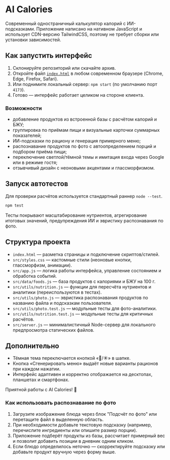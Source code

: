 # AI Calories

Современный одностраничный калькулятор калорий с ИИ-подсказками. Приложение написано на нативном JavaScript и использует CDN-версию TailwindCSS, поэтому не требует сборки или установки зависимостей.

## Как запустить интерфейс
1. Склонируйте репозиторий или скачайте архив.
2. Откройте файл [`index.html`](./index.html) в любом современном браузере (Chrome, Edge, Firefox, Safari).
3. Или поднимите локальный сервер: `npm start` (по умолчанию порт `4173`).
4. Готово — интерфейс работает целиком на стороне клиента.

### Возможности
- добавление продуктов из встроенной базы с расчётом калорий и БЖУ;
- группировка по приёмам пищи и визуальные карточки суммарных показателей;
- ИИ-подсказки по рациону и генерация примерного меню;
- распознавание продуктов по фото с автоопределением порций и подбором приёма пищи;
- переключение светлой/тёмной темы и имитация входа через Google или в режиме гостя;
- отзывчивый дизайн с неоновыми акцентами и глассморфизмом.

## Запуск автотестов
Для проверки расчётов используется стандартный раннер `node --test`.

```bash
npm test
```

Тесты покрывают масштабирование нутриентов, агрегирование итоговых значений, предупреждения ИИ и эвристику распознавания по фото.

## Структура проекта
- `index.html` — разметка страницы и подключение скриптов/стилей.
- `src/styles.css` — кастомные стили (неоновые кнопки, глассморфизм, анимации).
- `src/app.js` — логика работы интерфейса, управление состоянием и обработка событий.
- `src/data/foods.js` — база продуктов с калориями и БЖУ на 100 г.
- `src/utils/nutrition.js` — функции для пересчёта нутриентов и аналитики (переиспользуются в тестах).
- `src/utils/photo.js` — эвристика распознавания продуктов по названию файла и подсказкам пользователя.
- `src/utils/photo.test.js` — модульные тесты для фото-аналитики.
- `src/utils/nutrition.test.js` — модульные тесты для критичных расчётов.
- `src/server.js` — минималистичный Node-сервер для локального предпросмотра статических файлов.

## Дополнительно
- Тёмная тема переключается кнопкой «🌙/☀️» в шапке.
- Кнопка «Сгенерировать меню» выдаёт новые варианты рационов при каждом нажатии.
- Интерфейс адаптивен и корректно отображается на десктопах, планшетах и смартфонах.

Приятной работы с AI Calories! 🚀

### Как использовать распознавание по фото
1. Загрузите изображение блюда через блок "Подсчёт по фото" или перетащите файл в выделенную область.
2. При необходимости добавьте текстовую подсказку (например, перечислите ингредиенты или опишите размер порции).
3. Приложение подберёт продукты из базы, рассчитает примерный вес и позволит добавить позиции в дневник одним кликом.
4. Если блюдо определилось неточно — скорректируйте подсказку или добавьте продукт вручную через форму выше.
